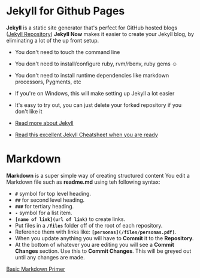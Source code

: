 
# Jekyll for Github Pages

**Jekyll** is a static site generator that's perfect for GitHub hosted blogs ([Jekyll Repository](https://github.com/jekyll/jekyll))
**Jekyll Now** makes it easier to create your Jekyll blog, by eliminating a lot of the up front setup.

- You don't need to touch the command line
- You don't need to install/configure ruby, rvm/rbenv, ruby gems :relaxed:
- You don't need to install runtime dependencies like markdown processors, Pygments, etc
- If you're on Windows, this will make setting up Jekyll a lot easier
- It's easy to try out, you can just delete your forked repository if you don't like it

- [Read more about Jekyll](jekyll)
- [Read this excellent Jekyll Cheatsheet when you are ready](https://devhints.io/jekyll)

# Markdown
**Markdown** is a super simple way of creating structured content
You edit a Markdown file such as **readme.md** using teh following syntax:

- **```#```**   symbol for top level heading.
- **```##```**   for second level heading.
- **```###```**   for tertiary heading.
- **```-```**   symbol for a list item.
- **```[name of link](url of link)```** to create links.
- Put files in a **```/files```** folder off of the root of each repository.
- Reference them with links like: **```[personas](/files/personas.pdf)```**.
- When you update anything you will have to **Commit** it to the **Repository**.
- At the bottom of whatever you are editing you will see a **Commit Changes** section. Use this to **Commit Changes**. This will be greyed out until any changes are made.




[Basic Markdown Primer](https://github.com/adam-p/markdown-here/wiki/Markdown-Cheatsheet)


